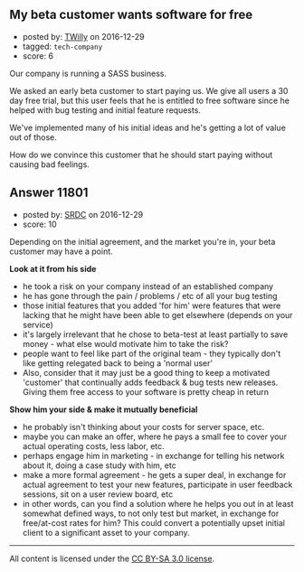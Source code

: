 ## My beta customer wants software for free

- posted by: [TWilly](https://stackexchange.com/users/2101901/twilly) on 2016-12-29
- tagged: `tech-company`
- score: 6

<p>Our company is running a SASS business.</p>

<p>We asked an early beta customer to start paying us.  We give all users a 30 day free trial, but this user feels that he is entitled to free software since he helped with bug testing and initial feature requests.  </p>

<p>We've implemented many of his initial ideas and he's getting a lot of value out of those.</p>

<p>How do we convince this customer that he should start paying without causing bad feelings.</p>



## Answer 11801

- posted by: [SRDC](https://stackexchange.com/users/5438059/srdc) on 2016-12-29
- score: 10

<p>Depending on the initial agreement, and the market you're in, your beta customer may have a point.</p>

<p><strong>Look at it from his side</strong></p>

<ul>
<li>he took a risk on your company instead of an established company</li>
<li>he has gone through the pain / problems / etc of all your bug testing</li>
<li>those initial features that you added 'for him' were features that were lacking that he might have been able to get elsewhere (depends on your service)</li>
<li>it's largely irrelevant that he chose to beta-test at least partially to save money - what else would motivate him to take the risk?</li>
<li>people want to feel like part of the original team - they typically don't like getting relegated back to being a 'normal user'</li>
<li>Also, consider that it may just be a good thing to keep a motivated 'customer' that continually adds feedback &amp; bug tests new releases. Giving them free access to your software is pretty cheap in return</li>
</ul>

<p><strong>Show him your side &amp; make it mutually beneficial</strong></p>

<ul>
<li>he probably isn't thinking about your costs for server space, etc.</li>
<li>maybe you can make an offer, where he pays a small fee to cover your actual operating costs, less labor, etc.</li>
<li>perhaps engage him in marketing - in exchange for telling his network about it, doing a case study with him, etc</li>
<li>make a more formal agreement - he gets a super deal, in exchange for actual agreement to test your new features, participate in user feedback sessions, sit on a user review board, etc</li>
<li>in other words, can you find a solution where he helps you out in at least somewhat defined ways, to not only test but market, in exchange for free/at-cost rates for him? This could convert a potentially upset initial client to a significant asset to your company.</li>
</ul>




---

All content is licensed under the [CC BY-SA 3.0 license](https://creativecommons.org/licenses/by-sa/3.0/).
